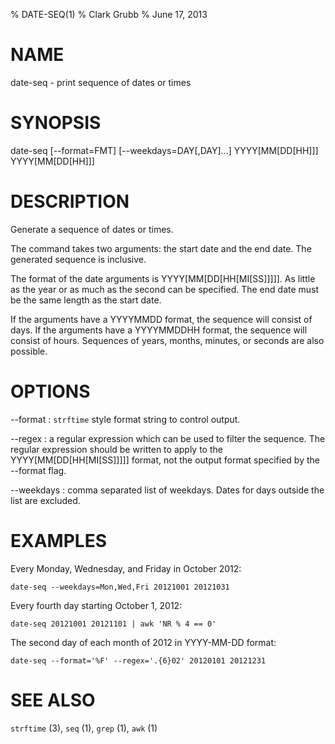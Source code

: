 % DATE-SEQ(1)
% Clark Grubb
% June 17, 2013


# NAME

date-seq - print sequence of dates or times

# SYNOPSIS

date-seq [--format=FMT] [--weekdays=DAY[,DAY]...] YYYY[MM[DD[HH]]] YYYY[MM[DD[HH]]]

# DESCRIPTION

Generate a sequence of dates or times.

The command takes two arguments: the start date and the end date.  The generated sequence is inclusive.

The format of the date arguments is YYYY[MM[DD[HH[MI[SS]]]]]. As little as the year or as much as the second can be specified.  The end date must be the same length as the start date.

If the arguments have a YYYYMMDD format, the sequence will consist of days.  If the arguments have a YYYYMMDDHH format, the sequence will consist of hours.  Sequences of years, months, minutes, or seconds are also possible.

# OPTIONS

--format
: `strftime` style format string to control output.

--regex
: a regular expression which can be used to filter the sequence.  The regular expression should be written to apply to the YYYY[MM[DD[HH[MI[SS]]]]] format, not the output format specified by the --format flag.

--weekdays
: comma separated list of weekdays.  Dates for days outside the list are excluded.

# EXAMPLES

Every Monday, Wednesday, and Friday in October 2012:

    date-seq --weekdays=Mon,Wed,Fri 20121001 20121031

Every fourth day starting October 1, 2012:

    date-seq 20121001 20121101 | awk 'NR % 4 == 0'

The second day of each month of 2012 in YYYY-MM-DD format:

    date-seq --format='%F' --regex='.{6}02' 20120101 20121231

# SEE ALSO

`strftime` (3), `seq` (1), `grep` (1), `awk` (1)
